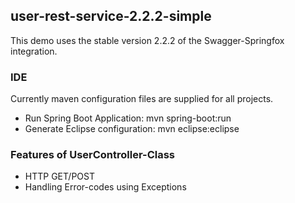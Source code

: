 
## user-rest-service-2.2.2-simple
This demo uses the stable version 2.2.2 of the Swagger-Springfox integration.

### IDE
Currently maven configuration files are supplied for all projects.

* Run Spring Boot Application: mvn spring-boot:run
* Generate Eclipse configuration: mvn eclipse:eclipse


### Features of UserController-Class
* HTTP GET/POST
* Handling Error-codes using Exceptions

